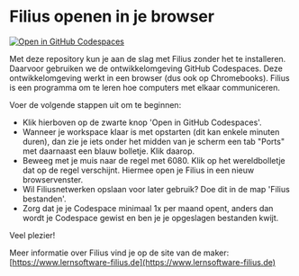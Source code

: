# Filius openen in je browser

[![Open in GitHub Codespaces](https://github.com/codespaces/badge.svg)](https://codespaces.new/informaticascw/filius?quickstart=1
"Start je eigen Codespace met Filius, je hoeft niets te installeren.")<br>

Met deze repository kun je aan de slag met Filius zonder het te installeren. Daarvoor gebruiken we de ontwikkelomgeving GitHub Codespaces. Deze ontwikkelomgeving werkt in een browser (dus ook op Chromebooks). Filius is een programma om te leren hoe computers met elkaar communiceren.

Voer de volgende stappen uit om te beginnen:
- Klik hierboven op de zwarte knop 'Open in GitHub Codespaces'.
- Wanneer je workspace klaar is met opstarten (dit kan enkele minuten duren), dan zie je iets onder het midden van je scherm een tab "Ports" met daarnaast een blauw bolletje. Klik daarop.
- Beweeg met je muis naar de regel met 6080. Klik op het wereldbolletje dat op de regel verschijnt. Hiermee open je Filius in een nieuw browservenster.
- Wil Filiusnetwerken opslaan voor later gebruik? Doe dit in de map 'Filius bestanden'.
- Zorg dat je je Codespace minimaal 1x per maand opent, anders dan wordt je Codespace gewist en ben je je opgeslagen bestanden kwijt.

Veel plezier!

Meer informatie over Filius vind je op de site van de maker: [https://www.lernsoftware-filius.de](https://www.lernsoftware-filius.de)

